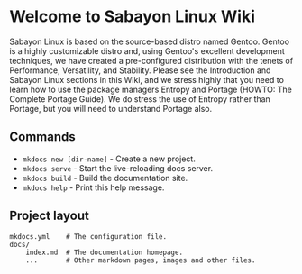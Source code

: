 # Welcome to Sabayon Linux Wiki

Sabayon Linux is based on the source-based distro named Gentoo. Gentoo is a highly customizable distro and, using Gentoo's excellent development techniques, we have created a pre-configured distribution with the tenets of Performance, Versatility, and Stability. Please see the Introduction and Sabayon Linux sections in this Wiki, and we stress highly that you need to learn how to use the package managers Entropy and Portage (HOWTO: The Complete Portage Guide). We do stress the use of Entropy rather than Portage, but you will need to understand Portage also.

## Commands

* `mkdocs new [dir-name]` - Create a new project.
* `mkdocs serve` - Start the live-reloading docs server.
* `mkdocs build` - Build the documentation site.
* `mkdocs help` - Print this help message.

## Project layout

    mkdocs.yml    # The configuration file.
    docs/
        index.md  # The documentation homepage.
        ...       # Other markdown pages, images and other files.
